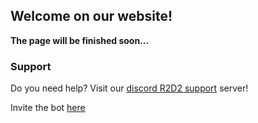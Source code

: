 ## Welcome on our website!

**The page will be finished soon...**

### Support

Do you need help? Visit our [discord R2D2 support](https://discord.gg/vhS8UuuYDt) server!

Invite the bot [here](https://discord.com/oauth2/authorize?client_id=729243368579924049&scope=bot&permissions=1006628094)
